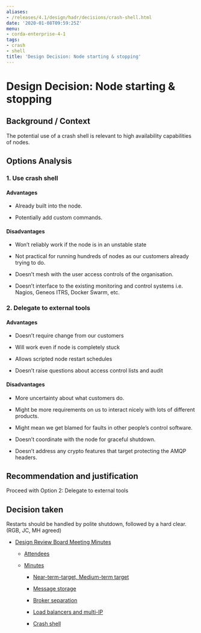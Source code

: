 ```yaml
---
aliases:
- /releases/4.1/design/hadr/decisions/crash-shell.html
date: '2020-01-08T09:59:25Z'
menu:
- corda-enterprise-4-1
tags:
- crash
- shell
title: 'Design Decision: Node starting & stopping'
---
```



# Design Decision: Node starting & stopping


## Background / Context

The potential use of a crash shell is relevant to high availability capabilities of nodes.


## Options Analysis


### 1. Use crash shell


#### Advantages


* Already built into the node.


* Potentially add custom commands.



#### Disadvantages


* Won’t reliably work if the node is in an unstable state


* Not practical for running hundreds of nodes as our customers already trying to do.


* Doesn’t mesh with the user access controls of the organisation.


* Doesn’t interface to the existing monitoring and control systems i.e. Nagios, Geneos ITRS, Docker Swarm, etc.



### 2. Delegate to external tools


#### Advantages


* Doesn’t require change from our customers


* Will work even if node is completely stuck


* Allows scripted node restart schedules


* Doesn’t raise questions about access control lists and audit



#### Disadvantages


* More uncertainty about what customers do.


* Might be more requirements on us to interact nicely with lots of different products.


* Might mean we get blamed for faults in other people’s control software.


* Doesn’t coordinate with the node for graceful shutdown.


* Doesn’t address any crypto features that target protecting the AMQP headers.



## Recommendation and justification

Proceed with Option 2: Delegate to external tools


## Decision taken

Restarts should be handled by polite shutdown, followed by a hard clear. (RGB, JC, MH agreed)


* [Design Review Board Meeting Minutes](drb-meeting-20171116.md)
    * [Attendees](drb-meeting-20171116.md#attendees)

    * [Minutes](drb-meeting-20171116.md#minutes)
        * [Near-term-target, Medium-term target](drb-meeting-20171116.md#near-term-target-medium-term-target)

        * [Message storage](drb-meeting-20171116.md#id1)

        * [Broker separation](drb-meeting-20171116.md#id2)

        * [Load balancers and multi-IP](drb-meeting-20171116.md#id3)

        * [Crash shell](drb-meeting-20171116.md#id4)





